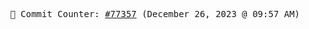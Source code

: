 <p align="center">
    <samp>
        📮 Commit Counter: <a href="https://github.com/Javascript-void0/Javascript-void0/commits/main">#77357</a> (December 26, 2023 @ 09:57 AM)
    </samp>
</p>